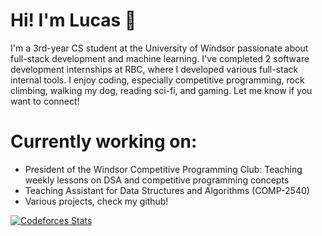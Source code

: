 # Hi! I'm Lucas 👋

I'm a 3rd-year CS student at the University of Windsor passionate about full-stack development and machine learning. I've completed 2 software development internships at RBC, where I developed various full-stack internal tools. I enjoy coding, especially competitive programming, rock climbing, walking my dog, reading sci-fi, and gaming. Let me know if you want to connect!

# Currently working on:
- President of the Windsor Competitive Programming Club: Teaching weekly lessons on DSA and competitive programming concepts
- Teaching Assistant for Data Structures and Algorithms (COMP-2540)
- Various projects, check my github!

[![Codeforces Stats](https://codeforces-readme-stats.vercel.app/api/card?username=lucasomee006)](https://codeforces.com/profile/lucasomee006)
